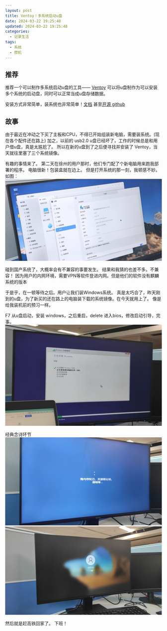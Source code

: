 ```yaml
---
layout: post
title: Ventoy！多系统启动u盘
date: 2024-03-22 19:25:48
updated: 2024-03-22 19:25:48
categories:
  - 记录生活
tags:
  - 系统
  - 攒机
---
```


## 推荐

推荐一个可以制作多系统启动u盘的工具—— [Ventoy](https://www.ventoy.net/cn/)
可以将u盘制作为可以安装多个系统的启动盘，同时可以正常当成u盘存储数据。

安装方式非常简单，装系统也非常简单！[文档](https://www.ventoy.net/cn/doc_start.html)
甚至[开源 github](https://github.com/ventoy/Ventoy)

## 故事

由于最近在冲动之下买了主板和CPU，不得已开始组装新电脑，需要装系统。(现在各个配件还在路上)
加之，以前的 usb2.0 u盘已经坏了，工作的时候总是和用户借u盘，真是太尴尬了。
所以在新的u盘到了之后便寻找并安装了 Ventoy，当天就往里塞了三个系统镜像。

有趣的事情来了。
第二天在徐州的用户那时，他们专门配了个新电脑用来跑我部署的程序。
电脑很新！包装盒就在边上。
但是打开系统的那一刻，我顿感不妙。如图：
![麒麟OS](../images/Ventoy！多系统启动u盘/麒麟OS.jpg)

碰到国产系统了，大概率会有不兼容的事要发生。
结果和我猜的也差不多。不兼容！
因为用户的内网环境，需要VPN等软件登进内网。但是他们的软件没有麒麟系统的版本

于是乎，在一顿等待之后。用户让我们装Windows系统。
真是太巧合了，昨天刚到的u盘，为了新买的还在路上的电脑装下载的系统镜像。在今天就用上了。
像是给我装机前的预习一样。

F7 从u盘启动，安装 windows，之后重启，delete 进入bios，修改启动引导，完事。
![install1](../images/Ventoy！多系统启动u盘/install1.jpg)

经典念诗环节
![install2](../images/Ventoy！多系统启动u盘/install2.jpg)
![install3](../images/Ventoy！多系统启动u盘/install3.jpg)

然后就是赶高铁回家了。
下班！


